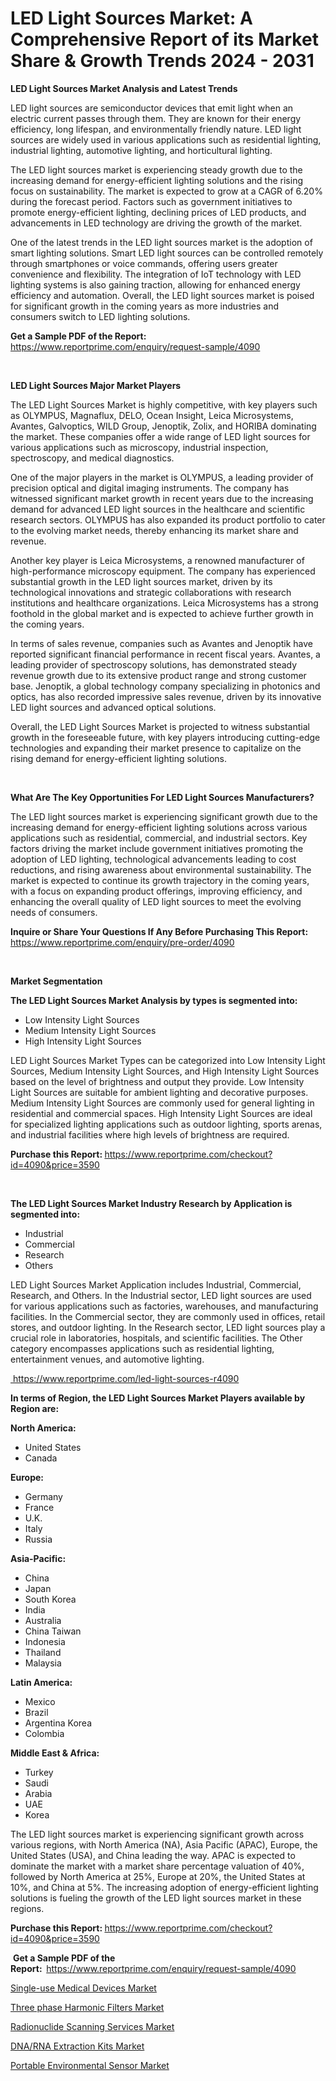 <p><h1>LED Light Sources Market: A Comprehensive Report of its Market Share & Growth Trends 2024 - 2031</h1></p><p><strong>LED Light Sources Market Analysis and Latest Trends</strong></p>
<p><p>LED light sources are semiconductor devices that emit light when an electric current passes through them. They are known for their energy efficiency, long lifespan, and environmentally friendly nature. LED light sources are widely used in various applications such as residential lighting, industrial lighting, automotive lighting, and horticultural lighting.</p><p>The LED light sources market is experiencing steady growth due to the increasing demand for energy-efficient lighting solutions and the rising focus on sustainability. The market is expected to grow at a CAGR of 6.20% during the forecast period. Factors such as government initiatives to promote energy-efficient lighting, declining prices of LED products, and advancements in LED technology are driving the growth of the market.</p><p>One of the latest trends in the LED light sources market is the adoption of smart lighting solutions. Smart LED light sources can be controlled remotely through smartphones or voice commands, offering users greater convenience and flexibility. The integration of IoT technology with LED lighting systems is also gaining traction, allowing for enhanced energy efficiency and automation. Overall, the LED light sources market is poised for significant growth in the coming years as more industries and consumers switch to LED lighting solutions.</p></p>
<p><strong>Get a Sample PDF of the Report:&nbsp;</strong> <a href="https://www.reportprime.com/enquiry/request-sample/4090">https://www.reportprime.com/enquiry/request-sample/4090</a></p>
<p>&nbsp;</p>
<p><strong>LED Light Sources Major Market Players</strong></p>
<p><p>The LED Light Sources Market is highly competitive, with key players such as OLYMPUS, Magnaflux, DELO, Ocean Insight, Leica Microsystems, Avantes, Galvoptics, WILD Group, Jenoptik, Zolix, and HORIBA dominating the market. These companies offer a wide range of LED light sources for various applications such as microscopy, industrial inspection, spectroscopy, and medical diagnostics.</p><p>One of the major players in the market is OLYMPUS, a leading provider of precision optical and digital imaging instruments. The company has witnessed significant market growth in recent years due to the increasing demand for advanced LED light sources in the healthcare and scientific research sectors. OLYMPUS has also expanded its product portfolio to cater to the evolving market needs, thereby enhancing its market share and revenue.</p><p>Another key player is Leica Microsystems, a renowned manufacturer of high-performance microscopy equipment. The company has experienced substantial growth in the LED light sources market, driven by its technological innovations and strategic collaborations with research institutions and healthcare organizations. Leica Microsystems has a strong foothold in the global market and is expected to achieve further growth in the coming years.</p><p>In terms of sales revenue, companies such as Avantes and Jenoptik have reported significant financial performance in recent fiscal years. Avantes, a leading provider of spectroscopy solutions, has demonstrated steady revenue growth due to its extensive product range and strong customer base. Jenoptik, a global technology company specializing in photonics and optics, has also recorded impressive sales revenue, driven by its innovative LED light sources and advanced optical solutions.</p><p>Overall, the LED Light Sources Market is projected to witness substantial growth in the foreseeable future, with key players introducing cutting-edge technologies and expanding their market presence to capitalize on the rising demand for energy-efficient lighting solutions.</p></p>
<p>&nbsp;</p>
<p><strong>What Are The Key Opportunities For LED Light Sources Manufacturers?</strong></p>
<p><p>The LED light sources market is experiencing significant growth due to the increasing demand for energy-efficient lighting solutions across various applications such as residential, commercial, and industrial sectors. Key factors driving the market include government initiatives promoting the adoption of LED lighting, technological advancements leading to cost reductions, and rising awareness about environmental sustainability. The market is expected to continue its growth trajectory in the coming years, with a focus on expanding product offerings, improving efficiency, and enhancing the overall quality of LED light sources to meet the evolving needs of consumers.</p></p>
<p><strong>Inquire or Share Your Questions If Any Before Purchasing This Report:</strong> <a href="https://www.reportprime.com/enquiry/pre-order/4090">https://www.reportprime.com/enquiry/pre-order/4090</a></p>
<p>&nbsp;</p>
<p><strong>Market Segmentation</strong></p>
<p><strong>The LED Light Sources Market Analysis by types is segmented into:</strong></p>
<p><ul><li>Low Intensity Light Sources</li><li>Medium Intensity Light Sources</li><li>High Intensity Light Sources</li></ul></p>
<p><p>LED Light Sources Market Types can be categorized into Low Intensity Light Sources, Medium Intensity Light Sources, and High Intensity Light Sources based on the level of brightness and output they provide. Low Intensity Light Sources are suitable for ambient lighting and decorative purposes. Medium Intensity Light Sources are commonly used for general lighting in residential and commercial spaces. High Intensity Light Sources are ideal for specialized lighting applications such as outdoor lighting, sports arenas, and industrial facilities where high levels of brightness are required.</p></p>
<p><strong>Purchase this Report:&nbsp;</strong><a href="https://www.reportprime.com/checkout?id=4090&price=3590">https://www.reportprime.com/checkout?id=4090&price=3590</a></p>
<p>&nbsp;</p>
<p><strong>The LED Light Sources Market Industry Research by Application is segmented into:</strong></p>
<p><ul><li>Industrial</li><li>Commercial</li><li>Research</li><li>Others</li></ul></p>
<p><p>LED Light Sources Market Application includes Industrial, Commercial, Research, and Others. In the Industrial sector, LED light sources are used for various applications such as factories, warehouses, and manufacturing facilities. In the Commercial sector, they are commonly used in offices, retail stores, and outdoor lighting. In the Research sector, LED light sources play a crucial role in laboratories, hospitals, and scientific facilities. The Other category encompasses applications such as residential lighting, entertainment venues, and automotive lighting.</p></p>
<p><a href="https://www.reportprime.com/led-light-sources-r4090">&nbsp;https://www.reportprime.com/led-light-sources-r4090</a></p>
<p><strong>In terms of Region, the LED Light Sources Market Players available by Region are:</strong></p>
<p>
    <p> <strong> North America: </strong>
        <ul>
            <li>United States</li>
            <li>Canada</li>
        </ul>
        </p> 
    <p> <strong> Europe: </strong>
        <ul>
            <li>Germany</li>
            <li>France</li>
            <li>U.K.</li>
            <li>Italy</li>
            <li>Russia</li>
        </ul>
        </p> 
    <p> <strong> Asia-Pacific: </strong>
        <ul>
            <li>China</li>
            <li>Japan</li>
            <li>South Korea</li>
            <li>India</li>
            <li>Australia</li>
            <li>China Taiwan</li>
            <li>Indonesia</li>
            <li>Thailand</li>
            <li>Malaysia</li>
        </ul>
        </p> 
    <p> <strong> Latin America: </strong>
        <ul>
            <li>Mexico</li>
            <li>Brazil</li>
            <li>Argentina Korea</li>
            <li>Colombia</li>
        </ul>
        </p> 
    <p> <strong> Middle East & Africa: </strong>
        <ul>
            <li>Turkey</li>
            <li>Saudi</li>
            <li>Arabia</li>
            <li>UAE</li>
            <li>Korea</li>
        </ul>
    </p>
    </p>
<p><p>The LED light sources market is experiencing significant growth across various regions, with North America (NA), Asia Pacific (APAC), Europe, the United States (USA), and China leading the way. APAC is expected to dominate the market with a market share percentage valuation of 40%, followed by North America at 25%, Europe at 20%, the United States at 10%, and China at 5%. The increasing adoption of energy-efficient lighting solutions is fueling the growth of the LED light sources market in these regions.</p></p>
<p><strong>Purchase this Report: </strong><a href="https://www.reportprime.com/checkout?id=4090&price=3590">https://www.reportprime.com/checkout?id=4090&price=3590</a></p>
<p>&nbsp;<strong>Get a Sample PDF of the Report:&nbsp;&nbsp;</strong><a href="https://www.reportprime.com/enquiry/request-sample/4090">https://www.reportprime.com/enquiry/request-sample/4090</a></p>
<p><strong></strong></p>
<p><p><a href="https://issuu.com/reportprime-2/docs/single-use-medical-devices-market-size-2030.pptx">Single-use Medical Devices Market</a></p><p><a href="https://github.com/setiawananhar13/Market-Research-Report-List-1/blob/main/three-phase-harmonic-filters-market.md">Three phase Harmonic Filters Market</a></p><p><a href="https://medium.com/@daveblock08/global-radionuclide-scanning-services-industry-types-applications-market-players-regional-740edd7bf75f">Radionuclide Scanning Services Market</a></p><p><a href="https://issuu.com/reportprime-2/docs/dnarna-extraction-kits-market-size-2030.pptx">DNA/RNA Extraction Kits Market</a></p><p><a href="https://github.com/sahltyb2/Market-Research-Report-List-1/blob/main/portable-environmental-sensor-market.md">Portable Environmental Sensor Market</a></p></p>